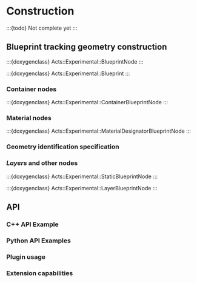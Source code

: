# Construction

:::{todo}
Not complete yet
:::

## Blueprint tracking geometry construction

:::{doxygenclass} Acts::Experimental::BlueprintNode
:::

:::{doxygenclass} Acts::Experimental::Blueprint
:::

### Container nodes

:::{doxygenclass} Acts::Experimental::ContainerBlueprintNode
:::

### Material nodes

:::{doxygenclass} Acts::Experimental::MaterialDesignatorBlueprintNode
:::

### Geometry identification specification

### *Layers* and other nodes

:::{doxygenclass} Acts::Experimental::StaticBlueprintNode
:::

:::{doxygenclass} Acts::Experimental::LayerBlueprintNode
:::

## API

### C++ API Example

### Python API Examples

### Plugin usage

### Extension capabilities

